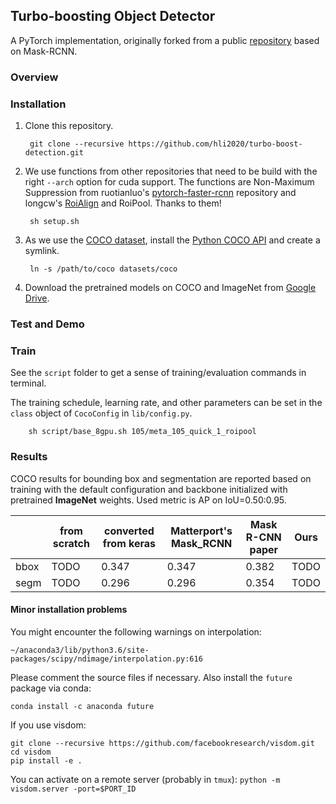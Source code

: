 ## Turbo-boosting Object Detector


A PyTorch implementation, originally forked from a public
[repository](https://github.com/multimodallearning/pytorch-mask-rcnn) based on Mask-RCNN.

### Overview

### Installation
1. Clone this repository.

        git clone --recursive https://github.com/hli2020/turbo-boost-detection.git

    
2. We use functions from other repositories that need to be build with the right `--arch` option for cuda support.
The functions are Non-Maximum Suppression from ruotianluo's [pytorch-faster-rcnn](https://github.com/ruotianluo/pytorch-faster-rcnn)
repository and longcw's [RoiAlign](https://github.com/longcw/RoIAlign.pytorch) and RoiPool. Thanks to them!

        sh setup.sh

3. As we use the [COCO dataset](http://cocodataset.org/#home),
install the [Python COCO API](https://github.com/cocodataset/cocoapi) and
create a symlink.

        ln -s /path/to/coco datasets/coco

4. Download the pretrained models on COCO and ImageNet from
[Google Drive](https://drive.google.com/open?id=1LXUgC2IZUYNEoXr05tdqyKFZY0pZyPDc).


### Test and Demo


### Train
See the `script` folder to get a sense of training/evaluation commands in terminal.

The training schedule, learning rate, and other parameters can be set in the `class`
object of `CocoConfig` in `lib/config.py`.

        sh script/base_8gpu.sh 105/meta_105_quick_1_roipool

### Results

COCO results for bounding box and segmentation are reported based on training
with the default configuration and backbone initialized with pretrained
**ImageNet** weights. Used metric is AP on IoU=0.50:0.95.

|    | from scratch | converted from keras | Matterport's Mask_RCNN | Mask R-CNN paper | Ours
| --- | --- | --- | --- | --- | --- |
| bbox | TODO | 0.347 | 0.347 | 0.382 | TODO |
| segm | TODO | 0.296 | 0.296 | 0.354 | TODO |



#### Minor installation problems

You might encounter the following warnings on interpolation:

``~/anaconda3/lib/python3.6/site-packages/scipy/ndimage/interpolation.py:616``

Please comment the source files if necessary. Also install the `future` package via conda:

``conda install -c anaconda future``

If you use visdom:

    git clone --recursive https://github.com/facebookresearch/visdom.git
    cd visdom
    pip install -e .

You can activate on a remote server (probably in ``tmux``):
``python -m visdom.server -port=$PORT_ID``



